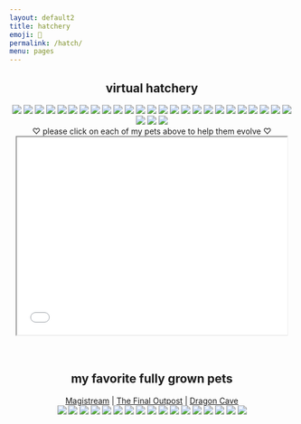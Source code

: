 ```yaml
---
layout: default2
title: hatchery
emoji: 🐣
permalink: /hatch/
menu: pages
---
```

<center>
    <h2>virtual hatchery</h2>
    <div class="hatchery">
        <a target="other" href='https://dragcave.net/view/GU9C6#middle'><img src='https://dragcave.net/image/GU9C6.gif' style='border-width: 0'/></a>
        <a target="other" href='https://dragcave.net/view/yyW2B#middle'><img src='https://dragcave.net/image/yyW2B.gif' style='border-width: 0'/></a>
        <a target="other" href='https://dragcave.net/view/8D5eo#middle'><img src='https://dragcave.net/image/8D5eo.gif' style='border-width: 0'/></a>
        <a target="other" href='https://dragcave.net/view/ypecH#middle'><img src='https://dragcave.net/image/ypecH.gif' style='border-width: 0'/></a>
        <a target="other" href="http://magistream.com/creature/14204334#page-body"><img src="http://magistream.com/img/14204334.gif"/></a>
        <a target="other" href="http://magistream.com/creature/14204335#page-body"><img src="http://magistream.com/img/14204335.gif"/></a>
        <a target="other" href="http://magistream.com/creature/14204332#page-body"><img src="http://magistream.com/img/14204332.gif"/></a>
        <a target="other" href="http://magistream.com/creature/14204333#page-body"><img src="http://magistream.com/img/14204333.gif"/></a>
        <a target="other" href="http://magistream.com/creature/14203656#page-body"><img src="http://magistream.com/img/14203656.gif"/></a>
        <a target="other" href="http://magistream.com/creature/14203586#page-body"><img src="http://magistream.com/img/14203586.gif"/></a>
        <a target="other" href='https://finaloutpost.net/view/K0VQS#main'><img src='https://finaloutpost.net/s/K0VQS1.png'></a>
        <a target="other" href='https://finaloutpost.net/view/qadKQ#main'><img src='https://finaloutpost.net/s/qadKQ1.png'></a>
        <a target="other" href='https://finaloutpost.net/view/88q3D#main'><img src='https://finaloutpost.net/s/88q3D1.png'></a>
        <a target="other" href='https://finaloutpost.net/view/szPN3#main'><img src='https://finaloutpost.net/s/szPN31.png'></a>
        <a target="other" href='https://finaloutpost.net/view/2pGvm#main'><img src='https://finaloutpost.net/s/2pGvm1.png'></a>
        <a target="other" href='https://dragcave.net/view/374HG#middle'><img src='https://dragcave.net/image/374HG.gif' style='border-width: 0' /></a>
        <a target="other" href='https://dragcave.net/view/25sX5#middle'><img src='https://dragcave.net/image/25sX5.gif' style='border-width: 0' /></a>
        <a target="other" href='https://dragcave.net/view/1YQ5c#middle'><img src='https://dragcave.net/image/1YQ5c.gif' style='border-width: 0' /></a>
        <a target="other" href='https://dragcave.net/view/2QiOP#middle'><img src='https://dragcave.net/image/2QiOP.gif' style='border-width: 0' /></a>
        <a target="other" href='https://finaloutpost.net/view/9WHoZ#main'><img src='https://finaloutpost.net/s/9WHoZ1.png'></a>
        <a target="other" href='https://finaloutpost.net/view/JkFIS#main'><img src='https://finaloutpost.net/s/JkFIS1.png'></a>
        <a target="other" href='https://finaloutpost.net/view/GNcMV#main'><img src='https://finaloutpost.net/s/GNcMV1.png'></a>
        <a target="other" href='https://finaloutpost.net/view/ekFdC#main'><img src='https://finaloutpost.net/s/ekFdC1.png'></a>
        <a target="other" href="http://magistream.com/creature/14203588#page-body"><img src="http://magistream.com/img/14203588.gif"/></a>
        <a target="other" href="http://magistream.com/creature/14203351#page-body"><img src="http://magistream.com/img/14203351.gif"/></a>
        <a target="other" href="http://magistream.com/creature/14203554#page-body"><img src="http://magistream.com/img/14203554.gif"/></a>
        <a target="other" href="http://magistream.com/creature/14202717#page-body"><img src="http://magistream.com/img/14202717.gif"/></a>
        <a target="other" href="http://magistream.com/creature/14202368#page-body"><img src="http://magistream.com/img/14202368.gif"/></a>
        <div class="hatchery-status">
            ♡ please click on each of my pets above to help them evolve ♡
        </div>
        <iframe src="/hatchable.txt" name="other" width="95%" height="350px"></iframe>
    </div>
    <script>
        let isIframeLoadSet = false;
        document.querySelectorAll('a[target="other"]').forEach(el => {
            el.onclick = () => {
                document.querySelector('.hatchery-status').innerText = "loading...";
                if (!isIframeLoadSet) {
                    isIframeLoadSet = true;
                    document.getElementsByName("other")[0].onload = () => {
                        document.querySelector('.hatchery-status').innerText = "thank you!";
                    }
                }
            };
        });
    </script>
    <br>
    <br>
    <h2>my favorite fully grown pets</h2>
        <a target="_blank" href="https://magistream.com/user/lostletters/Completed">Magistream</a> | <a target="_blank" href="https://finaloutpost.net/visit/lostletters/37592">The Final Outpost</a> | <a target="_blank" href="https://dragcave.net/user/lostletters">Dragon Cave</a>
        <br>
        <a target="other" href="http://magistream.com/creature/14200163#page-body"><img src="http://magistream.com/img/14200163.gif"/></a>
        <a target="other" href="http://magistream.com/creature/14192587#page-body"><img src="http://magistream.com/img/14192587.gif"/></a>
        <a target="other" href="http://magistream.com/creature/14192588#page-body"><img src="http://magistream.com/img/14192588.gif"/></a>
        <a target="other" href="http://magistream.com/creature/14192584#page-body"><img src="http://magistream.com/img/14192584.gif"/></a>
        <a target="other" href="http://magistream.com/creature/14202298#page-body"><img src="http://magistream.com/img/14202298.gif"/></a>
        <a target="other" href="http://magistream.com/creature/14201318#page-body"><img src="http://magistream.com/img/14201318.gif"/></a>
        <a target="other" href="http://magistream.com/creature/14199389#page-body"><img src="http://magistream.com/img/14199389.gif"/></a>
        <a target="other" href="http://magistream.com/creature/14201225#page-body"><img src="http://magistream.com/img/14201225.gif"/></a>
        <a target="other" href='https://finaloutpost.net/view/ohzHb#main'><img src='https://finaloutpost.net/s/ohzHb1.png'></a>
        <a target="other" href="http://magistream.com/creature/14200372#page-body"><img src="http://magistream.com/img/14200372.gif"/></a>
        <a target="other" href='https://finaloutpost.net/view/6tZ5z#main'><img src='https://finaloutpost.net/s/6tZ5z3.png'></a>
        <a target="other" href="http://magistream.com/creature/14202326#page-body"><img src="http://magistream.com/img/14202326.gif"/></a>
        <a target="other" href="http://magistream.com/creature/14201199#page-body"><img src="http://magistream.com/img/14201199.gif"/></a>
        <a target="other" href="http://magistream.com/creature/14199388#page-body"><img src="http://magistream.com/img/14199388.gif"/></a>
        <a target="other" href="http://magistream.com/creature/14202306#page-body"><img src="http://magistream.com/img/14202306.gif"/></a>
        <a target="other" href="http://magistream.com/creature/14201186#page-body"><img src="http://magistream.com/img/14201186.gif"/></a>
        <a target="other" href="http://magistream.com/creature/14200541#page-body"><img src="http://magistream.com/img/14200541.gif"/></a>
</center>